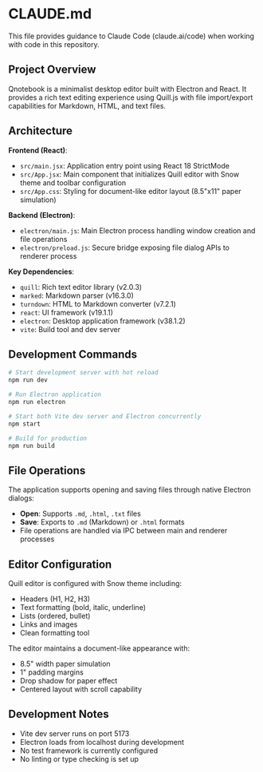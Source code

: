 # CLAUDE.md

This file provides guidance to Claude Code (claude.ai/code) when working with code in this repository.

## Project Overview

Qnotebook is a minimalist desktop editor built with Electron and React. It provides a rich text editing experience using Quill.js with file import/export capabilities for Markdown, HTML, and text files.

## Architecture

**Frontend (React)**:
- `src/main.jsx`: Application entry point using React 18 StrictMode
- `src/App.jsx`: Main component that initializes Quill editor with Snow theme and toolbar configuration
- `src/App.css`: Styling for document-like editor layout (8.5"x11" paper simulation)

**Backend (Electron)**:
- `electron/main.js`: Main Electron process handling window creation and file operations
- `electron/preload.js`: Secure bridge exposing file dialog APIs to renderer process

**Key Dependencies**:
- `quill`: Rich text editor library (v2.0.3)
- `marked`: Markdown parser (v16.3.0)
- `turndown`: HTML to Markdown converter (v7.2.1)
- `react`: UI framework (v19.1.1)
- `electron`: Desktop application framework (v38.1.2)
- `vite`: Build tool and dev server

## Development Commands

```bash
# Start development server with hot reload
npm run dev

# Run Electron application
npm run electron

# Start both Vite dev server and Electron concurrently
npm start

# Build for production
npm run build
```

## File Operations

The application supports opening and saving files through native Electron dialogs:
- **Open**: Supports `.md`, `.html`, `.txt` files
- **Save**: Exports to `.md` (Markdown) or `.html` formats
- File operations are handled via IPC between main and renderer processes

## Editor Configuration

Quill editor is configured with Snow theme including:
- Headers (H1, H2, H3)
- Text formatting (bold, italic, underline)
- Lists (ordered, bullet)
- Links and images
- Clean formatting tool

The editor maintains a document-like appearance with:
- 8.5" width paper simulation
- 1" padding margins
- Drop shadow for paper effect
- Centered layout with scroll capability

## Development Notes

- Vite dev server runs on port 5173
- Electron loads from localhost during development
- No test framework is currently configured
- No linting or type checking is set up